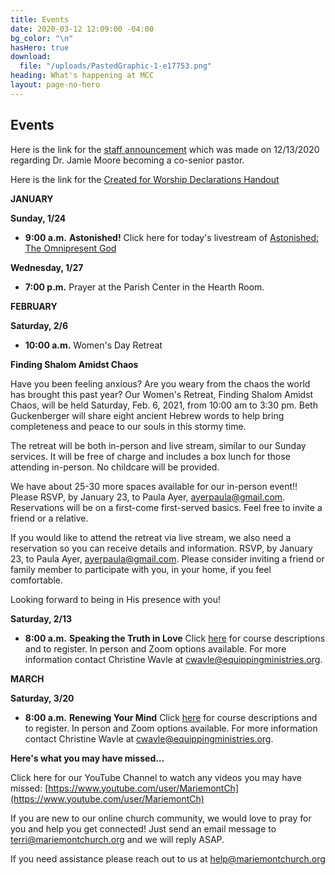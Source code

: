 ```yaml
---
title: Events
date: 2020-03-12 12:09:00 -04:00
bg_color: "\n"
hasHero: true
download:
  file: "/uploads/PastedGraphic-1-e17753.png"
heading: What's happening at MCC
layout: page-no-hero
---
```


## Events

Here is the link for the [staff announcement](https://drive.google.com/file/d/1fimihQTCfrLdNmrFnf8OVGG2fBwtAJv7/view?usp=sharing)  which was made on 12/13/2020 regarding Dr. Jamie Moore becoming a co-senior pastor.

Here is the link for the [Created for Worship Declarations Handout](https://drive.google.com/file/d/1bCTQeDUK1bBI30rwqdyiVlecur89yNSl/view?usp=sharing)

**JANUARY**

**Sunday, 1/24**

* **9:00 a.m.** **Astonished!**
Click here for today's livestream of [Astonished: The Omnipresent God](https://youtu.be/b1vPsB58xGA)

**Wednesday, 1/27**

* **7:00 p.m.** Prayer at the Parish Center in the Hearth Room.

**FEBRUARY**

**Saturday, 2/6**

* **10:00 a.m.** Women's Day Retreat

**Finding Shalom Amidst Chaos**

Have you been feeling anxious? Are you weary from the chaos the world has brought this past year? Our Women's Retreat, Finding Shalom Amidst Chaos, will be held Saturday, Feb. 6, 2021,  from 10:00 am to 3:30 pm. Beth Guckenberger will share eight ancient Hebrew words to help bring completeness and peace to our souls in this stormy time. 

The retreat will be both in-person and live stream, similar to our Sunday services. It will be free of charge and includes a box lunch for those attending in-person. No childcare will be provided.

We have about 25-30 more spaces available for our in-person event!!  Please RSVP, by January 23, to Paula Ayer, [ayerpaula@gmail.com](ayerpaula@gmail.com). Reservations will be on a first-come first-served basics. Feel free to invite a friend or a relative.

If you would like to attend the retreat via live stream, we also need a reservation so you can receive details and information. RSVP, by January 23, to Paula Ayer, [ayerpaula@gmail.com](ayerpaula@gmail.com). Please consider inviting a friend or family member to participate with you, in your home, if you feel comfortable.

Looking forward to being in His presence with you!

**Saturday, 2/13**

* **8:00 a.m.** **Speaking the Truth in Love** Click [here](http://www.equippingministries.org/) for course descriptions and to register. In person and Zoom options available. For more information contact Christine Wavle at [cwavle@equippingministries.org](cwavle@equippingministries.org).

**MARCH**

**Saturday, 3/20**

* **8:00 a.m.** **Renewing Your Mind** Click [here](http://www.equippingministries.org/) for course descriptions and to register. In person and Zoom options available. For more information contact Christine Wavle at [cwavle@equippingministries.org](cwavle@equippingministries.org).

**Here's what you may have missed...**

Click here for our YouTube Channel to watch any videos you may have missed:
[https://www.youtube.com/user/MariemontCh](https://www.youtube.com/user/MariemontCh)

If you are new to our online church community, we would love to pray for you and help you get connected! Just send an email message to [terri@mariemontchurch.org](http://terri@mariemontchurch.org) and we will reply ASAP.

If you need assistance please reach out to us at [help@mariemontchurch.org](http://help@mariemontchurch.org)

